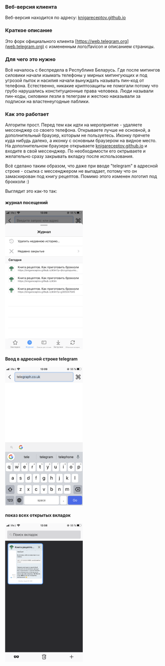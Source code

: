 ### Веб-версия клиента

Веб-версия находится по адресу: [knigareceptov.github.io](https://knigareceptov.github.io) 

### Краткое описание

Это форк официального клиента [https://web.telegram.org](web.telegram.org) c измененным лого/favicon и описанием страницы. 

### Для чего это нужно

Всё началось с беспредела в Республике Беларусь. Где после митингов силовики начали изымать телефоны у мирных митингующих и под угрозой пыток и насилия начали вынуждать называть пин-код от телефона. Естественно, никакие криптозащиты не помогали потому что грубо нарушались конституционные права человека. Люди называли пин-коды, силовики лезли в телеграм и жестоко наказывали за подписки на властенеугодные паблики.

### Как это работает

Алгоритм прост. Перед тем как идти на мероприятие - удаляете мессенджер со своего телефона. Открываете лучше не основной, а дополнительный браузер, которым не пользуетесь. Иконку прячете куда нибудь далеко, а иконку с основным браузером на видное место. На дополнительном браузере открываете [knigareceptov.github.io](https://knigareceptov.github.io) и входите в свой мессенджер. По необходимости его октрываете и желательно сразу закрывать вкладку после использования. 

Всё сделано таким образом, что даже при вводе "telegram" в адресной строке - ссылка с мессенджером не выпадает, потому что он замаскирован под книгу рецептов. Помимо этого изменен логотип под брокколи :)

Выглядит это как-то так:

#### журнал посещений

<img src="/img/screenshots/showhistory.png" width="50%">


#### Ввод в адресной строке telegram

<img src="/img/screenshots/typeaddress.png" width="50%">

#### показ всех открытых вкладок
<img src="/img/screenshots/showtabs.png" width="50%">